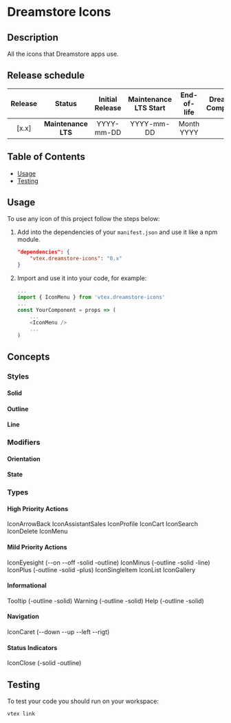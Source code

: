 # Dreamstore Icons

## Description

All the icons that Dreamstore apps use.

## Release schedule

| Release  | Status              | Initial Release | Maintenance LTS Start | End-of-life | Dreamstore Compatibility
| :--:     | :---:               |  :---:          | :---:                 | :---:       | :---: 
| [x.x]    | **Maintenance LTS** |  YYYY-mm-DD     | YYYY-mm-DD            | Month YYYY  | x.x

## Table of Contents
- [Usage](#usage)
- [Testing](#testing)

## Usage

To use any icon of this project follow the steps below:

1. Add into the dependencies of your `manifest.json` and use it like a npm module.
    ```json
    "dependencies": {
        "vtex.dreamstore-icons": "0.x"
    }
    ```

2. Import and use it into your code, for example: 
    ```js
    ...
    import { IconMenu } from 'vtex.dreamstore-icons'
    ...
    const YourComponent = props => (
        ...
        <IconMenu />
        ...
    )
    ```

## Concepts

### Styles
#### Solid
#### Outline
#### Line

### Modifiers
#### Orientation
#### State

### Types

#### High Priority Actions
IconArrowBack
IconAssistantSales
IconProfile
IconCart
IconSearch
IconDelete
IconMenu

#### Mild Priority Actions
IconEyesight (--on --off -solid -outline)
IconMinus (-outline -solid -line)
IconPlus (-outline -solid -plus)
IconSingleItem
IconList
IconGallery

#### Informational
Tooltip (-outline -solid)
Warning (-outline -solid)
Help (-outline -solid)

#### Navigation
IconCaret (--down --up --left --rigt)

#### Status Indicators
IconClose (-solid -outline)

## Testing

To test your code you should run on your workspace:

```sh
vtex link
```